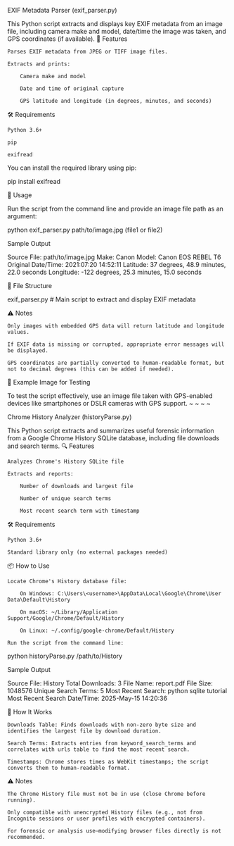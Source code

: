EXIF Metadata Parser (exif_parser.py)

This Python script extracts and displays key EXIF metadata from an image file, including camera make and model, date/time the image was taken, and GPS coordinates (if available).
📸 Features

    Parses EXIF metadata from JPEG or TIFF image files.

    Extracts and prints:

        Camera make and model

        Date and time of original capture

        GPS latitude and longitude (in degrees, minutes, and seconds)

🛠️ Requirements

    Python 3.6+

    pip

    exifread

You can install the required library using pip:

pip install exifread

🚀 Usage

Run the script from the command line and provide an image file path as an argument:

python exif_parser.py path/to/image.jpg (file1 or file2)

Sample Output

Source File: path/to/image.jpg
Make: Canon
Model: Canon EOS REBEL T6
Original Date/Time: 2021:07:20 14:52:11
Latitude: 37 degrees, 48.9 minutes, 22.0 seconds
Longitude: -122 degrees, 25.3 minutes, 15.0 seconds

📂 File Structure

exif_parser.py  # Main script to extract and display EXIF metadata

⚠️ Notes

    Only images with embedded GPS data will return latitude and longitude values.

    If EXIF data is missing or corrupted, appropriate error messages will be displayed.

    GPS coordinates are partially converted to human-readable format, but not to decimal degrees (this can be added if needed).

🧪 Example Image for Testing

To test the script effectively, use an image file taken with GPS-enabled devices like smartphones or DSLR cameras with GPS support.
~
~
~
~

Chrome History Analyzer (historyParse.py)

This Python script extracts and summarizes useful forensic information from a Google Chrome History SQLite database, including file downloads and search terms.
🔍 Features

    Analyzes Chrome's History SQLite file

    Extracts and reports:

        Number of downloads and largest file

        Number of unique search terms

        Most recent search term with timestamp

🛠️ Requirements

    Python 3.6+

    Standard library only (no external packages needed)

📦 How to Use

    Locate Chrome's History database file:

        On Windows: C:\Users\<username>\AppData\Local\Google\Chrome\User Data\Default\History

        On macOS: ~/Library/Application Support/Google/Chrome/Default/History

        On Linux: ~/.config/google-chrome/Default/History

    Run the script from the command line:

python historyParse.py /path/to/History

Sample Output

Source File: History
Total Downloads: 3
File Name: report.pdf
File Size: 1048576
Unique Search Terms: 5
Most Recent Search: python sqlite tutorial
Most Recent Search Date/Time: 2025-May-15 14:20:36

🧠 How It Works

    Downloads Table: Finds downloads with non-zero byte size and identifies the largest file by download duration.

    Search Terms: Extracts entries from keyword_search_terms and correlates with urls table to find the most recent search.

    Timestamps: Chrome stores times as WebKit timestamps; the script converts them to human-readable format.

⚠️ Notes

    The Chrome History file must not be in use (close Chrome before running).

    Only compatible with unencrypted History files (e.g., not from Incognito sessions or user profiles with encrypted containers).

    For forensic or analysis use—modifying browser files directly is not recommended.
